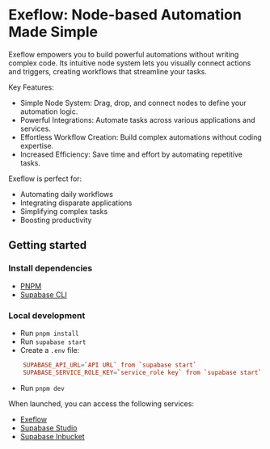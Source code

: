 # Exeflow: Node-based Automation Made Simple

Exeflow empowers you to build powerful automations without writing complex code. Its intuitive node system lets you visually connect actions and triggers, creating workflows that streamline your tasks.

Key Features:
- Simple Node System: Drag, drop, and connect nodes to define your automation logic.
- Powerful Integrations: Automate tasks across various applications and services.
- Effortless Workflow Creation: Build complex automations without coding expertise.
- Increased Efficiency: Save time and effort by automating repetitive tasks.

Exeflow is perfect for:
- Automating daily workflows
- Integrating disparate applications
- Simplifying complex tasks
- Boosting productivity

## Getting started

### Install dependencies

- [PNPM](https://pnpm.io/installation)
- [Supabase CLI](https://github.com/supabase/cli#getting-started)

### Local development

- Run `pnpm install`
- Run `supabase start`
- Create a `.env` file:
```toml
    SUPABASE_API_URL=`API URL` from `supabase start`
    SUPABASE_SERVICE_ROLE_KEY=`service_role key` from `supabase start`
```
- Run `pnpm dev`

When launched, you can access the following services:

- [Exeflow](http://localhost:5173)
- [Supabase Studio](http://127.0.0.1:54323)
- [Supabase Inbucket](http://127.0.0.1:54324)